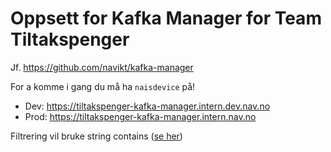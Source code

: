 # Oppsett for Kafka Manager for Team Tiltakspenger

Jf. https://github.com/navikt/kafka-manager

For a komme i gang du må ha `naisdevice` på!

- Dev: https://tiltakspenger-kafka-manager.intern.dev.nav.no
- Prod: https://tiltakspenger-kafka-manager.intern.nav.no

Filtrering vil bruke string contains ([se her](https://github.com/navikt/kafka-manager/blob/main/api/src/main/kotlin/no/nav/kafkamanager/service/KafkaAdminService.kt#L155))